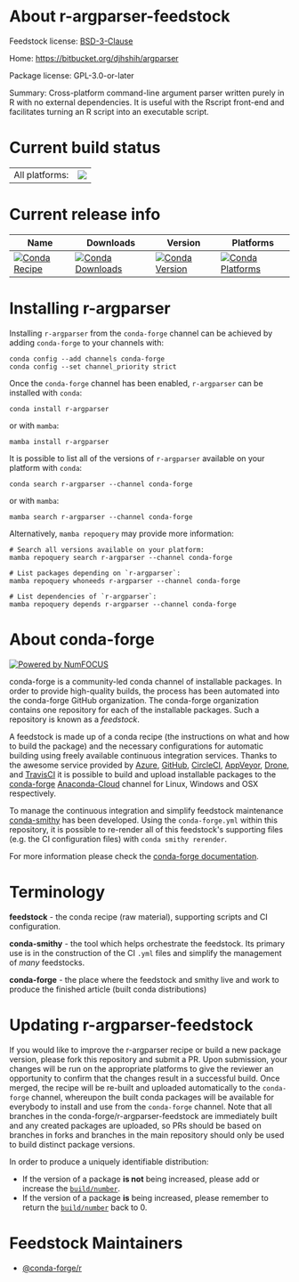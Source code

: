 About r-argparser-feedstock
===========================

Feedstock license: [BSD-3-Clause](https://github.com/conda-forge/r-argparser-feedstock/blob/main/LICENSE.txt)

Home: https://bitbucket.org/djhshih/argparser

Package license: GPL-3.0-or-later

Summary: Cross-platform command-line argument parser written purely in R with no external dependencies. It is useful with the Rscript front-end and facilitates turning an R script into an executable script.

Current build status
====================


<table><tr><td>All platforms:</td>
    <td>
      <a href="https://dev.azure.com/conda-forge/feedstock-builds/_build/latest?definitionId=3328&branchName=main">
        <img src="https://dev.azure.com/conda-forge/feedstock-builds/_apis/build/status/r-argparser-feedstock?branchName=main">
      </a>
    </td>
  </tr>
</table>

Current release info
====================

| Name | Downloads | Version | Platforms |
| --- | --- | --- | --- |
| [![Conda Recipe](https://img.shields.io/badge/recipe-r--argparser-green.svg)](https://anaconda.org/conda-forge/r-argparser) | [![Conda Downloads](https://img.shields.io/conda/dn/conda-forge/r-argparser.svg)](https://anaconda.org/conda-forge/r-argparser) | [![Conda Version](https://img.shields.io/conda/vn/conda-forge/r-argparser.svg)](https://anaconda.org/conda-forge/r-argparser) | [![Conda Platforms](https://img.shields.io/conda/pn/conda-forge/r-argparser.svg)](https://anaconda.org/conda-forge/r-argparser) |

Installing r-argparser
======================

Installing `r-argparser` from the `conda-forge` channel can be achieved by adding `conda-forge` to your channels with:

```
conda config --add channels conda-forge
conda config --set channel_priority strict
```

Once the `conda-forge` channel has been enabled, `r-argparser` can be installed with `conda`:

```
conda install r-argparser
```

or with `mamba`:

```
mamba install r-argparser
```

It is possible to list all of the versions of `r-argparser` available on your platform with `conda`:

```
conda search r-argparser --channel conda-forge
```

or with `mamba`:

```
mamba search r-argparser --channel conda-forge
```

Alternatively, `mamba repoquery` may provide more information:

```
# Search all versions available on your platform:
mamba repoquery search r-argparser --channel conda-forge

# List packages depending on `r-argparser`:
mamba repoquery whoneeds r-argparser --channel conda-forge

# List dependencies of `r-argparser`:
mamba repoquery depends r-argparser --channel conda-forge
```


About conda-forge
=================

[![Powered by
NumFOCUS](https://img.shields.io/badge/powered%20by-NumFOCUS-orange.svg?style=flat&colorA=E1523D&colorB=007D8A)](https://numfocus.org)

conda-forge is a community-led conda channel of installable packages.
In order to provide high-quality builds, the process has been automated into the
conda-forge GitHub organization. The conda-forge organization contains one repository
for each of the installable packages. Such a repository is known as a *feedstock*.

A feedstock is made up of a conda recipe (the instructions on what and how to build
the package) and the necessary configurations for automatic building using freely
available continuous integration services. Thanks to the awesome service provided by
[Azure](https://azure.microsoft.com/en-us/services/devops/), [GitHub](https://github.com/),
[CircleCI](https://circleci.com/), [AppVeyor](https://www.appveyor.com/),
[Drone](https://cloud.drone.io/welcome), and [TravisCI](https://travis-ci.com/)
it is possible to build and upload installable packages to the
[conda-forge](https://anaconda.org/conda-forge) [Anaconda-Cloud](https://anaconda.org/)
channel for Linux, Windows and OSX respectively.

To manage the continuous integration and simplify feedstock maintenance
[conda-smithy](https://github.com/conda-forge/conda-smithy) has been developed.
Using the ``conda-forge.yml`` within this repository, it is possible to re-render all of
this feedstock's supporting files (e.g. the CI configuration files) with ``conda smithy rerender``.

For more information please check the [conda-forge documentation](https://conda-forge.org/docs/).

Terminology
===========

**feedstock** - the conda recipe (raw material), supporting scripts and CI configuration.

**conda-smithy** - the tool which helps orchestrate the feedstock.
                   Its primary use is in the construction of the CI ``.yml`` files
                   and simplify the management of *many* feedstocks.

**conda-forge** - the place where the feedstock and smithy live and work to
                  produce the finished article (built conda distributions)


Updating r-argparser-feedstock
==============================

If you would like to improve the r-argparser recipe or build a new
package version, please fork this repository and submit a PR. Upon submission,
your changes will be run on the appropriate platforms to give the reviewer an
opportunity to confirm that the changes result in a successful build. Once
merged, the recipe will be re-built and uploaded automatically to the
`conda-forge` channel, whereupon the built conda packages will be available for
everybody to install and use from the `conda-forge` channel.
Note that all branches in the conda-forge/r-argparser-feedstock are
immediately built and any created packages are uploaded, so PRs should be based
on branches in forks and branches in the main repository should only be used to
build distinct package versions.

In order to produce a uniquely identifiable distribution:
 * If the version of a package **is not** being increased, please add or increase
   the [``build/number``](https://docs.conda.io/projects/conda-build/en/latest/resources/define-metadata.html#build-number-and-string).
 * If the version of a package **is** being increased, please remember to return
   the [``build/number``](https://docs.conda.io/projects/conda-build/en/latest/resources/define-metadata.html#build-number-and-string)
   back to 0.

Feedstock Maintainers
=====================

* [@conda-forge/r](https://github.com/conda-forge/r/)

